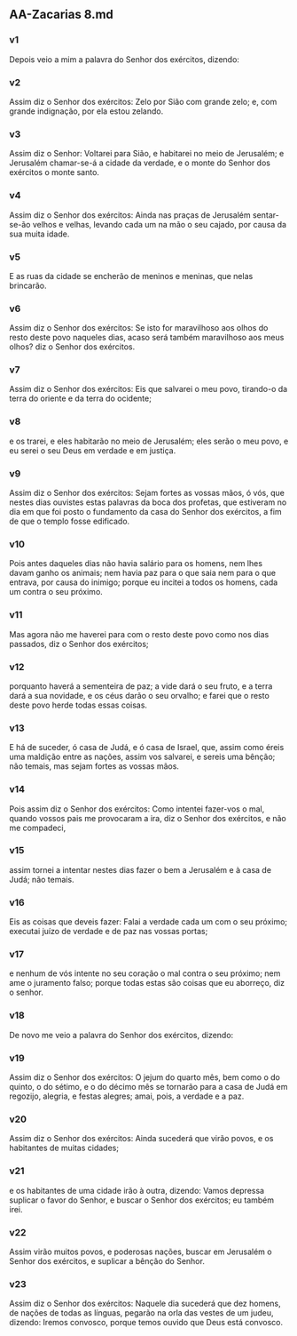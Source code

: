 ## AA-Zacarias 8.md
### v1
 Depois veio a mim a palavra do Senhor dos exércitos, dizendo:
### v2
 Assim diz o Senhor dos exércitos: Zelo por Sião com grande zelo; e, com grande indignação, por ela estou zelando.
### v3
 Assim diz o Senhor: Voltarei para Sião, e habitarei no meio de Jerusalém; e Jerusalém chamar-se-á a cidade da verdade, e o monte do Senhor dos exércitos o monte santo.
### v4
 Assim diz o Senhor dos exércitos: Ainda nas praças de Jerusalém sentar-se-ão velhos e velhas, levando cada um na mão o seu cajado, por causa da sua muita idade.
### v5
 E as ruas da cidade se encherão de meninos e meninas, que nelas brincarão.
### v6
 Assim diz o Senhor dos exércitos: Se isto for maravilhoso aos olhos do resto deste povo naqueles dias, acaso será também maravilhoso aos meus olhos? diz o Senhor dos exércitos.
### v7
 Assim diz o Senhor dos exércitos: Eis que salvarei o meu povo, tirando-o da terra do oriente e da terra do ocidente;
### v8
 e os trarei, e eles habitarão no meio de Jerusalém; eles serão o meu povo, e eu serei o seu Deus em verdade e em justiça.
### v9
 Assim diz o Senhor dos exércitos: Sejam fortes as vossas mãos, ó vós, que nestes dias ouvistes estas palavras da boca dos profetas, que estiveram no dia em que foi posto o fundamento da casa do Senhor dos exércitos, a fim de que o templo fosse edificado.
### v10
 Pois antes daqueles dias não havia salário para os homens, nem lhes davam ganho os animais; nem havia paz para o que saia nem para o que entrava, por causa do inimigo; porque eu incitei a todos os homens, cada um contra o seu próximo.
### v11
 Mas agora não me haverei para com o resto deste povo como nos dias passados, diz o Senhor dos exércitos;
### v12
 porquanto haverá a sementeira de paz; a vide dará o seu fruto, e a terra dará a sua novidade, e os céus darão o seu orvalho; e farei que o resto deste povo herde todas essas coisas.
### v13
 E há de suceder, ó casa de Judá, e ó casa de Israel, que, assim como éreis uma maldição entre as nações, assim vos salvarei, e sereis uma bênção; não temais, mas sejam fortes as vossas mãos.
### v14
 Pois assim diz o Senhor dos exércitos: Como intentei fazer-vos o mal, quando vossos pais me provocaram a ira, diz o Senhor dos exércitos, e não me compadeci,
### v15
 assim tornei a intentar nestes dias fazer o bem a Jerusalém e à casa de Judá; não temais.
### v16
 Eis as coisas que deveis fazer: Falai a verdade cada um com o seu próximo; executai juízo de verdade e de paz nas vossas portas;
### v17
 e nenhum de vós intente no seu coração o mal contra o seu próximo; nem ame o juramento falso; porque todas estas são coisas que eu aborreço, diz o senhor.
### v18
 De novo me veio a palavra do Senhor dos exércitos, dizendo:
### v19
 Assim diz o Senhor dos exércitos: O jejum do quarto mês, bem como o do quinto, o do sétimo, e o do décimo mês se tornarão para a casa de Judá em regozijo, alegria, e festas alegres; amai, pois, a verdade e a paz.
### v20
 Assim diz o Senhor dos exércitos: Ainda sucederá que virão povos, e os habitantes de muitas cidades;
### v21
 e os habitantes de uma cidade irão à outra, dizendo: Vamos depressa suplicar o favor do Senhor, e buscar o Senhor dos exércitos; eu também irei.
### v22
 Assim virão muitos povos, e poderosas nações, buscar em Jerusalém o Senhor dos exércitos, e suplicar a bênção do Senhor.
### v23
 Assim diz o Senhor dos exércitos: Naquele dia sucederá que dez homens, de nações de todas as línguas, pegarão na orla das vestes de um judeu, dizendo: Iremos convosco, porque temos ouvido que Deus está convosco.
